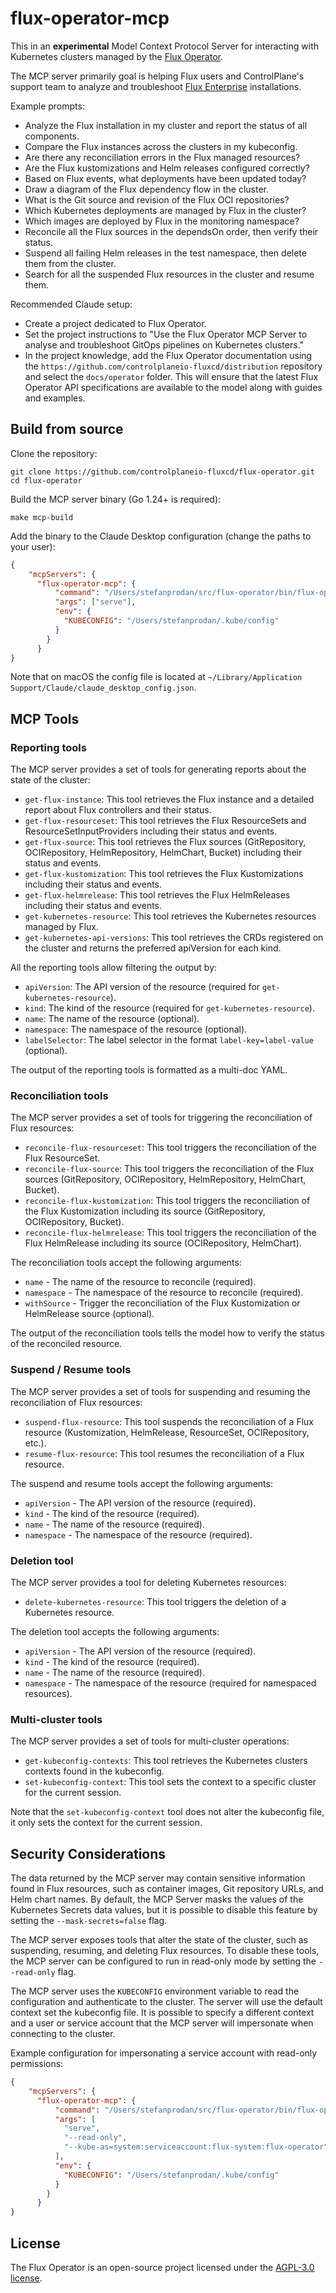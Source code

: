 # flux-operator-mcp

This in an **experimental** Model Context Protocol Server for interacting with
Kubernetes clusters managed by the [Flux Operator](https://fluxcd.control-plane.io/operator/).

The MCP server primarily goal is helping Flux users and ControlPlane's support team to analyze and
troubleshoot [Flux Enterprise](https://fluxcd.control-plane.io/distribution/) installations.

Example prompts:

- Analyze the Flux installation in my cluster and report the status of all components.
- Compare the Flux instances across the clusters in my kubeconfig.
- Are there any reconciliation errors in the Flux managed resources?
- Are the Flux kustomizations and Helm releases configured correctly?
- Based on Flux events, what deployments have been updated today?
- Draw a diagram of the Flux dependency flow in the cluster.
- What is the Git source and revision of the Flux OCI repositories?
- Which Kubernetes deployments are managed by Flux in the cluster?
- Which images are deployed by Flux in the monitoring namespace?
- Reconcile all the Flux sources in the dependsOn order, then verify their status.
- Suspend all failing Helm releases in the test namespace, then delete them from the cluster.
- Search for all the suspended Flux resources in the cluster and resume them.

Recommended Claude setup:

- Create a project dedicated to Flux Operator.
- Set the project instructions to "Use the Flux Operator MCP Server
  to analyse and troubleshoot GitOps pipelines on Kubernetes clusters."
- In the project knowledge, add the Flux Operator documentation using the
  `https://github.com/controlplaneio-fluxcd/distribution` repository
  and select the `docs/operator` folder. This will ensure that the latest
  Flux Operator API specifications are available to the model along with guides and examples.

## Build from source

Clone the repository:

```shell
git clone https://github.com/controlplaneio-fluxcd/flux-operator.git
cd flux-operator
```

Build the MCP server binary (Go 1.24+ is required):

```shell
make mcp-build
```

Add the binary to the Claude Desktop configuration (change the paths to your user):

```json
{
    "mcpServers": {
      "flux-operator-mcp": {
          "command": "/Users/stefanprodan/src/flux-operator/bin/flux-operator-mcp",
          "args": ["serve"],
          "env": {
            "KUBECONFIG": "/Users/stefanprodan/.kube/config"
          }
        }
      }
}
```

Note that on macOS the config file is located at `~/Library/Application Support/Claude/claude_desktop_config.json`.

## MCP Tools

### Reporting tools

The MCP server provides a set of tools for generating reports about the state of the cluster:

- `get-flux-instance`: This tool retrieves the Flux instance and a detailed report about Flux controllers and their status.
- `get-flux-resourceset`: This tool retrieves the Flux ResourceSets and ResourceSetInputProviders including their status and events.
- `get-flux-source`: This tool retrieves the Flux sources (GitRepository, OCIRepository, HelmRepository, HelmChart, Bucket) including their status and events.
- `get-flux-kustomization`: This tool retrieves the Flux Kustomizations including their status and events.
- `get-flux-helmrelease`: This tool retrieves the Flux HelmReleases including their status and events.
- `get-kubernetes-resource`: This tool retrieves the Kubernetes resources managed by Flux.
- `get-kubernetes-api-versions`: This tool retrieves the CRDs registered on the cluster and returns the preferred apiVersion for each kind.

All the reporting tools allow filtering the output by:

- `apiVersion`: The API version of the resource (required for `get-kubernetes-resource`).
- `kind`: The kind of the resource (required for `get-kubernetes-resource`).
- `name`: The name of the resource (optional).
- `namespace`: The namespace of the resource (optional).
- `labelSelector`: The label selector in the format `label-key=label-value` (optional).

The output of the reporting tools is formatted as a multi-doc YAML.

### Reconciliation tools

The MCP server provides a set of tools for triggering the reconciliation of Flux resources:

- `reconcile-flux-resourceset`: This tool triggers the reconciliation of the Flux ResourceSet.
- `reconcile-flux-source`: This tool triggers the reconciliation of the Flux sources (GitRepository, OCIRepository, HelmRepository, HelmChart, Bucket).
- `reconcile-flux-kustomization`: This tool triggers the reconciliation of the Flux Kustomization including its source (GitRepository, OCIRepository, Bucket).
- `reconcile-flux-helmrelease`: This tool triggers the reconciliation of the Flux HelmRelease including its source (OCIRepository, HelmChart).

The reconciliation tools accept the following arguments:

- `name` - The name of the resource to reconcile (required).
- `namespace` - The namespace of the resource to reconcile (required).
- `withSource` - Trigger the reconciliation of the Flux Kustomization or HelmRelease source (optional).

The output of the reconciliation tools tells the model how to verify the status of the reconciled resource.

### Suspend / Resume tools

The MCP server provides a set of tools for suspending and resuming the reconciliation of Flux resources:

- `suspend-flux-resource`: This tool suspends the reconciliation of a Flux resource (Kustomization, HelmRelease, ResourceSet, OCIRepository, etc.).
- `resume-flux-resource`: This tool resumes the reconciliation of a Flux resource.

The suspend and resume tools accept the following arguments:

- `apiVersion` - The API version of the resource (required).
- `kind` - The kind of the resource (required).
- `name` - The name of the resource (required).
- `namespace` - The namespace of the resource (required).

### Deletion tool

The MCP server provides a tool for deleting Kubernetes resources:

- `delete-kubernetes-resource`: This tool triggers the deletion of a Kubernetes resource.

The deletion tool accepts the following arguments:

- `apiVersion` - The API version of the resource (required).
- `kind` - The kind of the resource (required).
- `name` - The name of the resource (required).
- `namespace` - The namespace of the resource (required for namespaced resources).

### Multi-cluster tools

The MCP server provides a set of tools for multi-cluster operations:

- `get-kubeconfig-contexts`: This tool retrieves the Kubernetes clusters contexts found in the kubeconfig.
- `set-kubeconfig-context`: This tool sets the context to a specific cluster for the current session.

Note that the `set-kubeconfig-context` tool does not alter the kubeconfig file,
it only sets the context for the current session.

## Security Considerations

The data returned by the MCP server may contain sensitive information found in Flux resources,
such as container images, Git repository URLs, and Helm chart names.
By default, the MCP Server masks the values of the Kubernetes Secrets data values,
but it is possible to disable this feature by setting the `--mask-secrets=false` flag.

The MCP server exposes tools that alter the state of the cluster, such as suspending,
resuming, and deleting Flux resources. To disable these tools, the MCP server can be
configured to run in read-only mode by setting the `--read-only` flag.

The MCP server uses the `KUBECONFIG` environment variable to read the configuration and
authenticate to the cluster. The server will use the default context set the kubeconfig file.
It is possible to specify a different context and a user or service account that the MCP server
will impersonate when connecting to the cluster.

Example configuration for impersonating a service account with read-only permissions:

```json
{
    "mcpServers": {
      "flux-operator-mcp": {
          "command": "/Users/stefanprodan/src/flux-operator/bin/flux-operator-mcp",
          "args": [
            "serve",
            "--read-only",
            "--kube-as=system:serviceaccount:flux-system:flux-operator"
          ],
          "env": {
            "KUBECONFIG": "/Users/stefanprodan/.kube/config"
          }
        }
      }
}
```

## License

The Flux Operator is an open-source project licensed under the
[AGPL-3.0 license](https://github.com/controlplaneio-fluxcd/flux-operator/blob/main/LICENSE).
